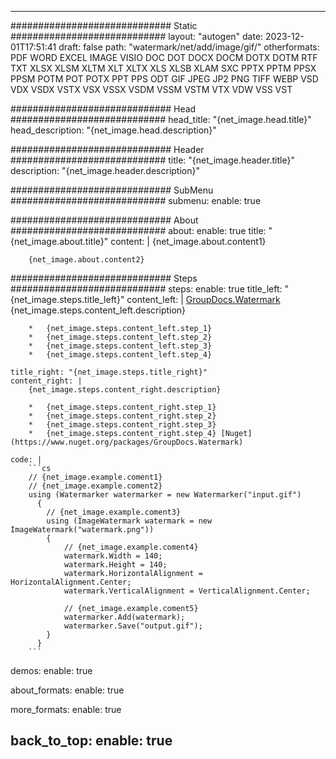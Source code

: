 
---
############################# Static ############################
layout: "autogen"
date: 2023-12-01T17:51:41
draft: false
path: "watermark/net/add/image/gif/"
otherformats: PDF WORD EXCEL IMAGE VISIO DOC DOT DOCX DOCM DOTX DOTM RTF TXT XLSX XLSM XLTM XLT XLTX XLS XLSB XLAM SXC PPTX PPTM PPSX PPSM POTM POT POTX PPT PPS ODT GIF JPEG JP2 PNG TIFF WEBP VSD VDX VSDX VSTX VSX VSSX VSDM VSSM VSTM VTX VDW VSS VST

############################# Head ############################
head_title: "{net_image.head.title}"
head_description: "{net_image.head.description}"

############################# Header ############################
title: "{net_image.header.title}"
description: "{net_image.header.description}"

############################# SubMenu ############################
submenu:
    enable: true

############################# About ############################
about:
    enable: true
    title: "{net_image.about.title}"
    content: |
        {net_image.about.content1}
        
        {net_image.about.content2}

############################# Steps ############################
steps:
    enable: true
    title_left: "{net_image.steps.title_left}"
    content_left: |
        [GroupDocs.Watermark](https://products.groupdocs.com/watermark/net/) {net_image.steps.content_left.description}

        *   {net_image.steps.content_left.step_1}
        *   {net_image.steps.content_left.step_2}
        *   {net_image.steps.content_left.step_3}
        *   {net_image.steps.content_left.step_4}
        
    title_right: "{net_image.steps.title_right}"
    content_right: |
        {net_image.steps.content_right.description}

        *   {net_image.steps.content_right.step_1}
        *   {net_image.steps.content_right.step_2}
        *   {net_image.steps.content_right.step_3}
        *   {net_image.steps.content_right.step_4} [Nuget](https://www.nuget.org/packages/GroupDocs.Watermark)
        
    code: |
        ```cs
        // {net_image.example.coment1}
        // {net_image.example.coment2}
        using (Watermarker watermarker = new Watermarker("input.gif")
          {
            // {net_image.example.coment3}
            using (ImageWatermark watermark = new ImageWatermark("watermark.png"))
            {
                // {net_image.example.coment4}
                watermark.Width = 140;
                watermark.Height = 140;
                watermark.HorizontalAlignment = HorizontalAlignment.Center;
                watermark.VerticalAlignment = VerticalAlignment.Center;

                // {net_image.example.coment5}
                watermarker.Add(watermark);
                watermarker.Save("output.gif");
            }
          }
        ```        

demos:
    enable: true
        

about_formats:
    enable: true


more_formats:
    enable: true


back_to_top:
    enable: true
---